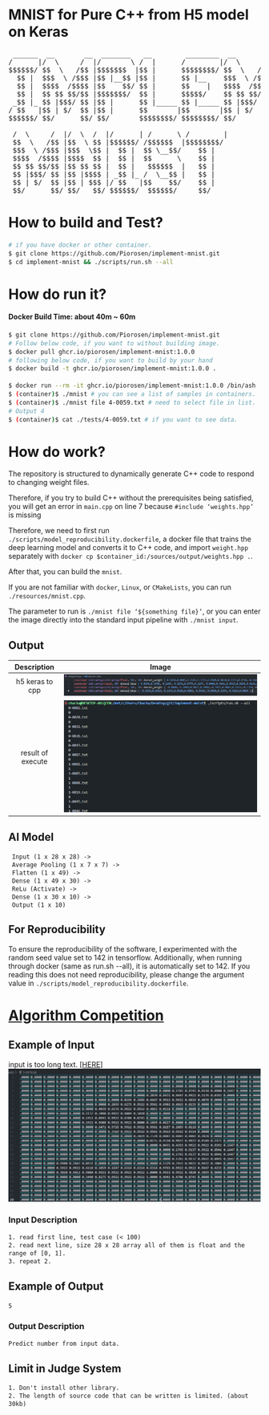 # MNIST for Pure C++ from H5 model on Keras
<pre>
 ______  __       __  _______   __        ________  __       __  ________  __    __  ________      
/      |/  \     /  |/       \ /  |      /        |/  \     /  |/        |/  \  /  |/        |     
$$$$$$/ $$  \   /$$ |$$$$$$$  |$$ |      $$$$$$$$/ $$  \   /$$ |$$$$$$$$/ $$  \ $$ |$$$$$$$$/      
  $$ |  $$$  \ /$$$ |$$ |__$$ |$$ |      $$ |__    $$$  \ /$$$ |$$ |__    $$$  \$$ |   $$ |        
  $$ |  $$$$  /$$$$ |$$    $$/ $$ |      $$    |   $$$$  /$$$$ |$$    |   $$$$  $$ |   $$ |        
  $$ |  $$ $$ $$/$$ |$$$$$$$/  $$ |      $$$$$/    $$ $$ $$/$$ |$$$$$/    $$ $$ $$ |   $$ |        
 _$$ |_ $$ |$$$/ $$ |$$ |      $$ |_____ $$ |_____ $$ |$$$/ $$ |$$ |_____ $$ |$$$$ |   $$ |        
/ $$   |$$ | $/  $$ |$$ |      $$       |$$       |$$ | $/  $$ |$$       |$$ | $$$ |   $$ |        
$$$$$$/ $$/      $$/ $$/       $$$$$$$$/ $$$$$$$$/ $$/      $$/ $$$$$$$$/ $$/   $$/    $$/         

 /  \     /  |/  \  /  |/      | /      \ /        |
 $$  \   /$$ |$$  \ $$ |$$$$$$/ /$$$$$$  |$$$$$$$$/ 
 $$$  \ /$$$ |$$$  \$$ |  $$ |  $$ \__$$/    $$ |   
 $$$$  /$$$$ |$$$$  $$ |  $$ |  $$      \    $$ |   
 $$ $$ $$/$$ |$$ $$ $$ |  $$ |   $$$$$$  |   $$ |   
 $$ |$$$/ $$ |$$ |$$$$ | _$$ |_ /  \__$$ |   $$ |   
 $$ | $/  $$ |$$ | $$$ |/ $$   |$$    $$/    $$ |   
 $$/      $$/ $$/   $$/ $$$$$$/  $$$$$$/     $$/                                
</pre>

# How to build and Test?

```sh
# if you have docker or other container.
$ git clone https://github.com/Piorosen/implement-mnist.git
$ cd implement-mnist && ./scripts/run.sh --all
```

# How do run it?

#### Docker Build Time: about 40m ~ 60m

```sh
$ git clone https://github.com/Piorosen/implement-mnist.git
# Follow below code, if you want to without building image.
$ docker pull ghcr.io/piorosen/implement-mnist:1.0.0
# following below code, if you want to build by your hand 
$ docker build -t ghcr.io/piorosen/implement-mnist:1.0.0 .

$ docker run --rm -it ghcr.io/piorosen/implement-mnist:1.0.0 /bin/ash
$ (container)$ ./mnist # you can see a list of samples in containers.
$ (container)$ ./mnist file 4-0059.txt # need to select file in list.
# Output 4
$ (container)$ cat ./tests/4-0059.txt # if you want to see data.
```

# How do work?

The repository is structured to dynamically generate C++ code to respond to changing weight files.

Therefore, if you try to build C++ without the prerequisites being satisfied, you will get an error in `main.cpp` on line 7 because `#include ‘weights.hpp’` is missing

Therefore, we need to first run `./scripts/model_reproducibility.dockerfile`, a docker file that trains the deep learning model and converts it to C++ code, and import `weight.hpp` separately with `docker cp $container_id:/sources/output/weights.hpp .`.

After that, you can build the `mnist`.

If you are not familiar with `docker`, `Linux`, or `CMakeLists`, you can run `./resources/mnist.cpp`.

The parameter to run is `./mnist file ‘${something file}’`, or you can enter the image directly into the standard input pipeline with `./mnist input`.

## Output

Description|Image
:---:|:---:
h5 keras to cpp|![](/resources/img2.png)
result of execute|![](/resources/img4.png)

## AI Model

```
 Input (1 x 28 x 28) -> 
 Average Pooling (1 x 7 x 7) ->
 Flatten (1 x 49) ->
 Dense (1 x 49 x 30) ->
 ReLu (Activate) ->
 Dense (1 x 30 x 10) ->
 Output (1 x 10) 
```

## For Reproducibility

To ensure the reproducibility of the software, I experimented with the random seed value set to 142 in tensorflow. Additionally, when running through docker (same as run.sh --all), it is automatically set to 142. If you reading this does not need reproducibility, please change the argument value in `./scripts/model_reproducibility.dockerfile`. 

# [Algorithm Competition](http://ascode.org/problem.php?id=1450)

## Example of Input

input is too long text. [[HERE]](/resources/example_input.txt)
![](/resources/img1.png)

### Input Description

```
1. read first line, test case (< 100)
2. read next line, size 28 x 28 array all of them is float and the range of [0, 1].
3. repeat 2.
```

## Example of Output

`5`

### Output Description

```
Predict number from input data.
```

## Limit in Judge System

```
1. Don't install other library.
2. The length of source code that can be written is limited. (about 30kb)
```
